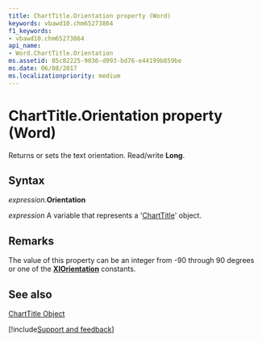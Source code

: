 ```yaml
---
title: ChartTitle.Orientation property (Word)
keywords: vbawd10.chm65273864
f1_keywords:
- vbawd10.chm65273864
api_name:
- Word.ChartTitle.Orientation
ms.assetid: 85c82225-9036-d993-bd76-e44199b859be
ms.date: 06/08/2017
ms.localizationpriority: medium
---
```



# ChartTitle.Orientation property (Word)

Returns or sets the text orientation. Read/write **Long**.


## Syntax

_expression_.**Orientation**

_expression_ A variable that represents a '[ChartTitle](Word.ChartTitle.md)' object.


## Remarks

The value of this property can be an integer from -90 through 90 degrees or one of the **[XlOrientation](Word.xlorientation.md)** constants.


## See also


[ChartTitle Object](Word.ChartTitle.md)

[!include[Support and feedback](~/includes/feedback-boilerplate.md)]